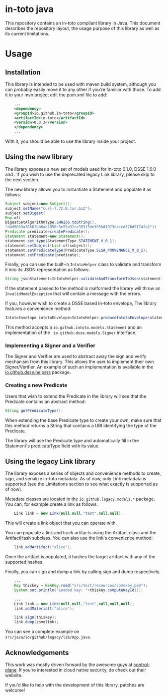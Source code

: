 # in-toto java

This repository contains an in-toto compliant library in Java. This document
describes the repository layout, the usage purpose of this library as well as
its current limitations.

# Usage

## Installation

This library is intended to be used with maven build system, although you can
probably easily move it to any other if you're familiar with those. To add it to
your mvn project edit the pom.xml file to add:

```xml
    ...
    <dependency>
    <groupId>io.github.in-toto</groupId>
    <artifactId>in-toto</artifactId>
    <version>0.3.3</version>
    </dependency>
    ...
```

With it, you should be able to use the library inside your project.

## Using the new library

The library exposes a new set of models used for in-toto 0.1.0, DSSE 1.0.0 and .
If you wish to use the deprecated legacy Link library, please skip to the next
section.

The new library allows you to instantiate a Statement and populate it as
follows:

```java
Subject subject=new Subject();
subject.setName("curl-7.72.0.tar.bz2");
subject.setDigest(
Map.of(
DigestSetAlgorithmType.SHA256.toString(),
"d4d5899a3868fbb6ae1856c3e55a32ce35913de3956d1973caccd37bd0174fa2"))
Predicate predicate=createPredicate();
Statement statement=new Statement();
statement.set_type(StatementType.STATEMENT_V_0_1);
statement.setSubject(List.of(subject));
statement.setPredicateType(PredicateType.SLSA_PROVENANCE_V_0_1);
statement.setPredicate(predicate);
```

Finally, you can use the built-in `IntotoHelper` class to validate and transform
it into its JSON representation as follows:

```java
String jsonStatement=IntotoHelper.validateAndTransformToJson(statement);
```

If the statement passed to the method is malformed the library will throw
an `InvalidModelException` that will contain a message with the errors.

If you, however wish to create a DSSE based In-toto envelope, The library
features a convenience method:

```java
IntotoEnvelope intotoEnvelope=IntotoHelper.produceIntotoEnvelope(statement,signer);
```

This method accepts a `io.github.intoto.models.Statement` and an implementation
of the ` io.github.dsse.models.Signer` interface.

### Implementing a Signer and a Verifier

The Signer and Verifier are used to abstract away the sign and verify mechanism
from this library. This allows the user to implement their own Signer/Verifier.
An example of such an implementation is available in
the [io.github.dsse.helpers](/src/main/java/io/github/dsse/helpers) package.

### Creating a new Predicate

Users that wish to extend the Predicate in the library will see that the
Predicate contains an abstract method:

```java
String getPredicateType();
```

When extending the base Predicate type to create your own, make sure that this
method returns a String that contains a URI identifying the type of the
Predicate.

The library will use the Predicate type and automatically fill in the
Statement's predicateType field with its value.

## Using the legacy Link library

The library exposes a series of objects and convenience methods to create, sign,
and serialize in-toto metadata. As of now, only Link metadata is supported (see
the Limitations section to see what exactly is supported as of now).

Metadata classes are located in the `io.github.legacy.models.*` package. You
can, for example create a link as follows:

```java
    Link link = new Link(null,null,"test",null,null);
```

This will create a link object that you can operate with.

You can populate a link and track artifacts using the Artifact class and the
ArtifactHash subclass. You can also use the link's convenience method:

```java
    link.addArtifact("alice");
```

Once the artifact is populated, it hashes the target artifact with any of the
supported hashes.

Finally, you can sign and dump a link by calling sign and dump respectively.

```java
    ...
    Key thiskey = RSAKey.read("src/test/resources/somekey.pem");
    System.out.println("Loaded key: "+thiskey.computeKeyId());

    ...
    Link link = new Link(null,null,"test",null,null,null);
    link.addMaterialt("alice");

    link.sign(thiskey);
    link.dump(somelink);
```

You can see a complete example on `src/java/io/github/legacy/lib/App.java`.

## Acknowledgements

This work was mostly driven forward by the awesome guys at
[control-plane](https://control-plane.io). If you're interested in cloud native
security, do check out their website.

If you'd like to help with the development of this library, patches are welcome!
